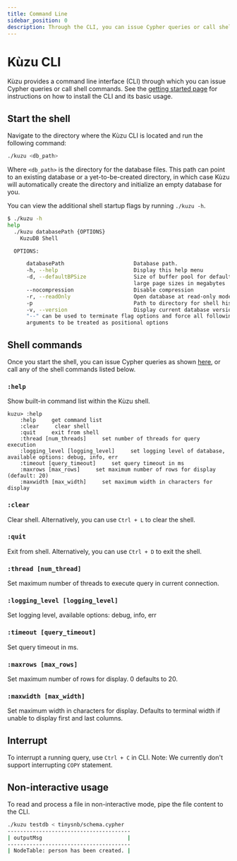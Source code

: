 ```yaml
---
title: Command Line
sidebar_position: 0
description: Through the CLI, you can issue Cypher queries or call shell commands.
---
```


# Kùzu CLI

Kùzu provides a command line interface (CLI) through which you can issue Cypher queries or call shell
commands. See the [getting started page](../getting-started/cli.md) for instructions on how
to install the CLI and its basic usage.

## Start the shell

Navigate to the directory where the Kùzu CLI is located and run the following command:

```bash
./kuzu <db_path>
```

Where `<db_path>` is the directory for the database files. 
This path can point to an existing database or a yet-to-be-created directory, in which case
Kùzu will automatically create the directory and initialize an empty database for you.

You can view the additional shell startup flags by running `./kuzu -h`.

```bash
$ ./kuzu -h
help
  ./kuzu databasePath {OPTIONS}
    KuzuDB Shell

  OPTIONS:

      databasePath                      Database path.
      -h, --help                        Display this help menu
      -d, --defaultBPSize               Size of buffer pool for default and
                                        large page sizes in megabytes
      --nocompression                   Disable compression
      -r, --readOnly                    Open database at read-only mode.
      -p                                Path to directory for shell history
      -v, --version                     Display current database version
      "--" can be used to terminate flag options and force all following
      arguments to be treated as positional options
```

## Shell commands

Once you start the shell, you can issue Cypher queries as shown [here](../getting-started/cli.md#execute-cypher-query), or call
any of the shell commands listed below.

### `:help`
Show built-in command list within the Kùzu shell.

```
kuzu> :help
    :help     get command list
    :clear     clear shell
    :quit     exit from shell
    :thread [num_threads]     set number of threads for query execution
    :logging_level [logging_level]     set logging level of database, available options: debug, info, err
    :timeout [query_timeout]     set query timeout in ms
    :maxrows [max_rows]     set maximum number of rows for display (default: 20)
    :maxwidth [max_width]     set maximum width in characters for display
```

### `:clear`
Clear shell. Alternatively, you can use `Ctrl + L` to clear the shell.

### `:quit`
Exit from shell. Alternatively, you can use `Ctrl + D` to exit the shell.

### `:thread [num_thread]`
Set maximum number of threads to execute query in current connection.

### `:logging_level [logging_level]`
Set logging level, available options: debug, info, err

### `:timeout [query_timeout]`
Set query timeout in ms.

### `:maxrows [max_rows]`
Set maximum number of rows for display. 0 defaults to 20.

### `:maxwidth [max_width]`
Set maximum width in characters for display. Defaults to terminal width if unable to display first and last columns. 

## Interrupt
To interrupt a running query, use `Ctrl + C` in CLI. Note: We currently don't support interrupting `COPY` statement.

## Non-interactive usage
To read and process a file in non-interactive mode, pipe the file content to the CLI.

```bash
./kuzu testdb < tinysnb/schema.cypher
---------------------------------------
| outputMsg                           |
---------------------------------------
| NodeTable: person has been created. |
```
